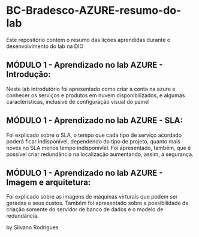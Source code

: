 # BC-Bradesco-AZURE-resumo-do-lab
Este repositório contém o resumo das lições aprendidas durante o desenvolvimento do lab na DIO
## MÓDULO 1 -  Aprendizado no lab AZURE - Introdução:
Neste lab introdutório foi apresentado como criar a conta na azure e conhecer os serviços e produtos em nuvem disponibilizados, e algumas caracteristicas, inclusive de configuração visual do painel
## MÓDULO 1 -  Aprendizado no lab AZURE - SLA:
Foi explicado sobre o SLA, o tempo que cada tipo de serviço acordado poderá ficar indisponível, dependendo do tipo de projeto, quanto mais noves no SLA menos tempo indisponívlel. Foi apresentado, também, que é possível criar redundância na localização aumentando, assim, a segurança.
## MÓDULO 1 -  Aprendizado no lab AZURE - Imagem e arquitetura:
Foi explicado sobre as imagens de máquinas virturais que podem ser geradas e seus custos. Também foi apresentado sobre a possibilidade de criação somente do servidor de banco de dados e o modelo de redundância.

by Silvano Rodrigues
